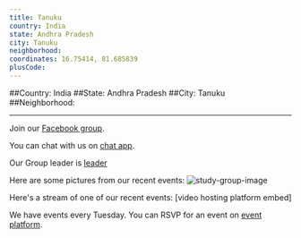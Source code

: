 ```yaml
---
title: Tanuku
country: India
state: Andhra Pradesh
city: Tanuku
neighborhood: 
coordinates: 16.75414, 81.685839
plusCode:
---
```


##Country: India
##State: Andhra Pradesh
##City: Tanuku
##Neighborhood: 
*****
Join our [Facebook group](https://www.facebook.com/groups/Free.code.camp.Tanuku).

You can chat with us on [chat app]().

Our Group leader is [leader]()

Here are some pictures from our recent events:
![study-group-image]()

Here's a stream of one of our recent events:
[video hosting platform embed]

We have events every Tuesday. You can RSVP for an event on [event platform]().

